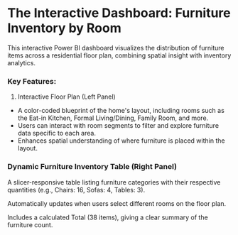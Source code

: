 #  The Interactive Dashboard: Furniture Inventory by Room
This interactive Power BI dashboard visualizes the distribution of furniture items across a residential floor plan, combining spatial insight with inventory analytics.

### Key Features:
1. Interactive Floor Plan (Left Panel)
- A color-coded blueprint of the home's layout, including rooms such as the Eat-in Kitchen, Formal
  Living/Dining, Family Room, and more.
- Users can interact with room segments to filter and explore furniture data specific to each area.
- Enhances spatial understanding of where furniture is placed within the layout.

### Dynamic Furniture Inventory Table (Right Panel)
A slicer-responsive table listing furniture categories with their respective quantities (e.g., Chairs: 16, Sofas: 4, Tables: 3).

Automatically updates when users select different rooms on the floor plan.

Includes a calculated Total (38 items), giving a clear summary of the furniture count.
